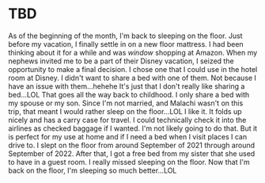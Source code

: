 # TBD

As of the beginning of the month, I'm back to sleeping on the floor. Just before my vacation, I finally settle in on a new floor mattress. I had been thinking about it for a while and was *window* shopping at Amazon. When my nephews invited me to be a part of their Disney vacation, I seized the opportunity to make a final decision. I chose one that I could use in the hotel room at Disney. I didn't want to share a bed with one of them. Not because I have an issue with them...hehehe It's just that I don't really like sharing a bed...LOL That goes all the way back to childhood. I only share a bed with my spouse or my son. Since I'm not married, and Malachi wasn't on this trip, that meant I would rather sleep on the floor...LOL I like it. It folds up nicely and has a carry case for travel. I could technically check it into the airlines as checked baggage if I wanted. I'm not likely going to do that. But it is perfect for my use at home and if I need a bed when I visit places I can drive to. I slept on the floor from around September of 2021 through around September of 2022. After that, I got a free bed from my sister that she used to have in a guest room. I really missed sleeping on the floor. Now that I'm back on the floor, I'm sleeping so much better...LOL

